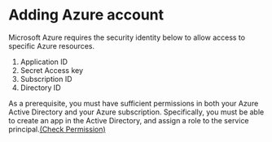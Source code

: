 # Adding Azure account

Microsoft Azure requires the security identity below to allow access to specific Azure resources.

1. Application ID
2. Secret Access key
3. Subscription ID
4. Directory ID

As a prerequisite, you must have sufficient permissions in both your Azure Active Directory and your Azure subscription. Specifically, you must be able to create an app in the Active Directory, and assign a role to the service principal.[\(Check Permission\)](https://docs.microsoft.com/en-us/azure/azure-resource-manager/resource-group-create-service-principal-portal#required-permissions)

